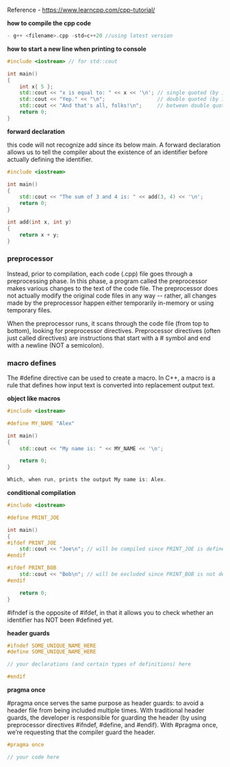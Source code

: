 Reference - https://www.learncpp.com/cpp-tutorial/

**how to compile the cpp code**

```cpp
- g++ <filename>.cpp -std=c++20 //using latest version
```

**how to start a new line when printing to console**

```cpp
#include <iostream> // for std::cout

int main()
{
    int x{ 5 };
    std::cout << "x is equal to: " << x << '\n'; // single quoted (by itself) (conventional)
    std::cout << "Yep." << "\n";                 // double quoted (by itself) (unconventional but okay)
    std::cout << "And that's all, folks!\n";     // between double quotes in existing text (conventional)
    return 0;
}
```

**forward declaration** 

this code will not recognize add since its below main. A forward declaration allows us to tell the compiler about the existence of an identifier before actually defining the identifier.

```cpp
#include <iostream>

int main()
{
    std::cout << "The sum of 3 and 4 is: " << add(3, 4) << '\n';
    return 0;
}

int add(int x, int y)
{
    return x + y;
}
```

### preprocessor

Instead, prior to compilation, each code (.cpp) file goes through a preprocessing phase. In this phase, a program called the preprocessor makes various changes to the text of the code file. The preprocessor does not actually modify the original code files in any way -- rather, all changes made by the preprocessor happen either temporarily in-memory or using temporary files.

When the preprocessor runs, it scans through the code file (from top to bottom), looking for preprocessor directives. Preprocessor directives (often just called directives) are instructions that start with a # symbol and end with a newline (NOT a semicolon). 

### macro defines

The #define directive can be used to create a macro. In C++, a macro is a rule that defines how input text is converted into replacement output text.


**object like macros**

```cpp
#include <iostream>

#define MY_NAME "Alex"

int main()
{
    std::cout << "My name is: " << MY_NAME << '\n';

    return 0;
}

Which, when run, prints the output My name is: Alex.
```

**conditional compilation**

```cpp
#include <iostream>

#define PRINT_JOE

int main()
{
#ifdef PRINT_JOE
    std::cout << "Joe\n"; // will be compiled since PRINT_JOE is defined
#endif

#ifdef PRINT_BOB
    std::cout << "Bob\n"; // will be excluded since PRINT_BOB is not defined
#endif

    return 0;
}
```

#ifndef is the opposite of #ifdef, in that it allows you to check whether an identifier has NOT been #defined yet.

**header guards**

```cpp
#ifndef SOME_UNIQUE_NAME_HERE
#define SOME_UNIQUE_NAME_HERE

// your declarations (and certain types of definitions) here

#endif
```

**pragma once**

#pragma once serves the same purpose as header guards: to avoid a header file from being included multiple times. With traditional header guards, the developer is responsible for guarding the header (by using preprocessor directives #ifndef, #define, and #endif). With #pragma once, we’re requesting that the compiler guard the header.

```cpp
#pragma once

// your code here
```